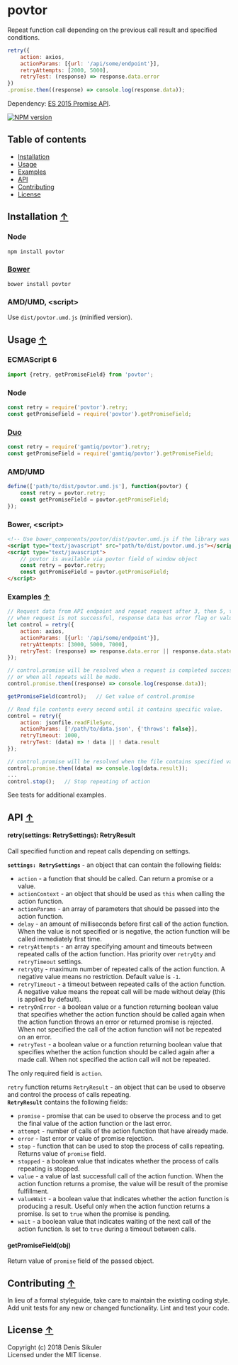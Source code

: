 # povtor <a name="start"></a>

Repeat function call depending on the previous call result and specified conditions.

```js
retry({
    action: axios,
    actionParams: [{url: '/api/some/endpoint'}],
    retryAttempts: [2000, 5000],
    retryTest: (response) => response.data.error
})
.promise.then((response) => console.log(response.data));
```

Dependency: [ES 2015 Promise API](https://developer.mozilla.org/docs/Web/JavaScript/Reference/Global_Objects/Promise).

[![NPM version](https://badge.fury.io/js/povtor.png)](http://badge.fury.io/js/povtor)

## Table of contents

* [Installation](#install)
* [Usage](#usage)
* [Examples](#examples)
* [API](#api)
* [Contributing](#contributing)
* [License](#license)

## Installation <a name="install"></a> [&#x2191;](#start)

### Node

    npm install povtor

### [Bower](http://bower.io)

    bower install povtor

### AMD/UMD, &lt;script&gt;

Use `dist/povtor.umd.js` (minified version).

## Usage <a name="usage"></a> [&#x2191;](#start)

### ECMAScript 6

```js
import {retry, getPromiseField} from 'povtor';
```

### Node

```js
const retry = require('povtor').retry;
const getPromiseField = require('povtor').getPromiseField;
```

### [Duo](http://duojs.org)

```js
const retry = require('gamtiq/povtor').retry;
const getPromiseField = require('gamtiq/povtor').getPromiseField;
```

### AMD/UMD

```js
define(['path/to/dist/povtor.umd.js'], function(povtor) {
    const retry = povtor.retry;
    const getPromiseField = povtor.getPromiseField;
});
```

### Bower, &lt;script&gt;

```html
<!-- Use bower_components/povtor/dist/povtor.umd.js if the library was installed by Bower -->
<script type="text/javascript" src="path/to/dist/povtor.umd.js"></script>
<script type="text/javascript">
    // povtor is available via povtor field of window object
    const retry = povtor.retry;
    const getPromiseField = povtor.getPromiseField;
</script>
```

### Examples <a name="examples"></a> [&#x2191;](#start)

```js
// Request data from API endpoint and repeat request after 3, then 5, then 7 seconds
// when request is not successful, response data has error flag or value of state field is not 3.
let control = retry({
    action: axios,
    actionParams: [{url: '/api/some/endpoint'}],
    retryAttempts: [3000, 5000, 7000],
    retryTest: (response) => response.data.error || response.data.state !== 3
});

// control.promise will be resolved when a request is completed successfully and retryTest returns false
// or when all repeats will be made.
control.promise.then((response) => console.log(response.data));

getPromiseField(control);   // Get value of control.promise

// Read file contents every second until it contains specific value.
control = retry({
    action: jsonfile.readFileSync,
    actionParams: ['/path/to/data.json', {'throws': false}],
    retryTimeout: 1000,
    retryTest: (data) => ! data || ! data.result
});

// control.promise will be resolved when the file contains specified value.
control.promise.then((data) => console.log(data.result));
...
control.stop();   // Stop repeating of action
```

See tests for additional examples.

## API <a name="api"></a> [&#x2191;](#start)

#### retry(settings: RetrySettings): RetryResult

Call specified function and repeat calls depending on settings.

**`settings: RetrySettings`** - an object that can contain the following fields:

* `action` - a function that should be called. Can return a promise or a value.
* `actionContext` - an object that should be used as `this` when calling the action function.
* `actionParams` - an array of parameters that should be passed into the action function.
* `delay` - an amount of milliseconds before first call of the action function.
  When the value is not specified or is negative, the action function will be called immediately first time.
* `retryAttempts` - an array specifying amount and timeouts between repeated calls of the action function.
  Has priority over `retryQty` and `retryTimeout` settings.
* `retryQty` - maximum number of repeated calls of the action function. A negative value means no restriction.
  Default value is `-1`.
* `retryTimeout` - a timeout between repeated calls of the action function.
  A negative value means the repeat call will be made without delay (this is applied by default).
* `retryOnError` - a boolean value or a function returning boolean value that specifies whether the action function
  should be called again when the action function throws an error or returned promise is rejected.
  When not specified the call of the action function will not be repeated on an error.
* `retryTest` - a boolean value or a function returning boolean value that specifies whether the action function
  should be called again after a made call. When not specified the action call will not be repeated.

The only required field is `action`.

`retry` function returns `RetryResult` - an object that can be used to observe and control the process of calls repeating.  
**`RetryResult`** contains the following fields:

* `promise` - promise that can be used to observe the process and to get the final value of the action function
  or the last error.
* `attempt` - number of calls of the action function that have already made.
* `error` - last error or value of promise rejection.
* `stop` - function that can be used to stop the process of calls repeating. Returns value of `promise` field.
* `stopped` - a boolean value that indicates whether the process of calls repeating is stopped.
* `value` - a value of last successfull call of the action function. When the action function returns a promise,
  the value will be result of the promise fulfillment.
* `valueWait` - a boolean value that indicates whether the action function is producing a result.
  Useful only when the action function returns a promise. Is set to `true` when the promise is pending.
* `wait` - a boolean value that indicates waiting of the next call of the action function.
  Is set to `true` during a timeout between calls.

#### getPromiseField(obj)

Return value of `promise` field of the passed object.

## Contributing <a name="contributing"></a> [&#x2191;](#start)
In lieu of a formal styleguide, take care to maintain the existing coding style.
Add unit tests for any new or changed functionality.
Lint and test your code.

## License <a name="license"></a> [&#x2191;](#start)
Copyright (c) 2018 Denis Sikuler  
Licensed under the MIT license.
